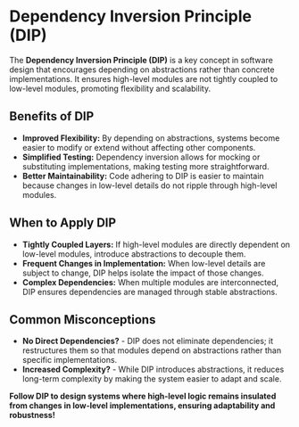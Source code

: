 # Dependency Inversion Principle (DIP)

The **Dependency Inversion Principle (DIP)** is a key concept in software design that encourages depending on abstractions rather than concrete implementations. It ensures high-level modules are not tightly coupled to low-level modules, promoting flexibility and scalability.

## Benefits of DIP

- **Improved Flexibility:** By depending on abstractions, systems become easier to modify or extend without affecting other components.
- **Simplified Testing:** Dependency inversion allows for mocking or substituting implementations, making testing more straightforward.
- **Better Maintainability:** Code adhering to DIP is easier to maintain because changes in low-level details do not ripple through high-level modules.

## When to Apply DIP

- **Tightly Coupled Layers:** If high-level modules are directly dependent on low-level modules, introduce abstractions to decouple them.
- **Frequent Changes in Implementation:** When low-level details are subject to change, DIP helps isolate the impact of those changes.
- **Complex Dependencies:** When multiple modules are interconnected, DIP ensures dependencies are managed through stable abstractions.

## Common Misconceptions

- **No Direct Dependencies?** - DIP does not eliminate dependencies; it restructures them so that modules depend on abstractions rather than specific implementations.
- **Increased Complexity?** - While DIP introduces abstractions, it reduces long-term complexity by making the system easier to adapt and scale.

**Follow DIP to design systems where high-level logic remains insulated from changes in low-level implementations, ensuring adaptability and robustness!**

